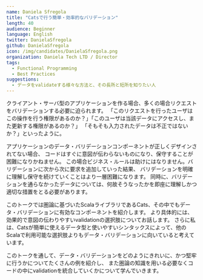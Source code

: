 ```yaml
---
name: Daniela Sfregola
title: "Catsで行う簡単・効率的なバリデーション"
length: 40
audience: Beginner
language: English
twitter: DanielaSfregola
github: DanielaSfregola
icon: /img/candidates/DanielaSfregola.png
organization: Daniela Tech LTD / Director
tags:
  - Functional Programming
  - Best Practices
suggestions:
  - データをvalidateする様々な方法と、その長所と短所を知りたい人
---
```

クライアント・サーバ型のアプリケーションを作る場合、多くの場合リクエストをバリデーションする必要に迫られます。
「このリクエストを行ったユーザはこの操作を行う権限があるのか？」「このユーザは当該データにアクセスし、また更新する権限があるのか？」
「そもそも入力されたデータは不正ではないか？」といったように。

アプリケーションのデータ・バリデーションコンポーネントが正しくデザインされてない場合、
コードはすぐに意図が伝わらないものになり、保守することが困難になりかねません。
この場合ビジネス・ルールは助けにはなりません。バリデーションに次から次に要求を追加していった結果、
バリデーションを明確に理解し保守を続けていくことはより一層困難になります。
同時に、バリデーションを通らなかったデータについては、何故そうなったかを即座に理解しかつ適切な措置をとる必要があります。

このトークでは圏論に基づいたScalaライブラリであるCats、その中でもデータ・バリデーションに有効なコンポーネントを紹介します。
より具体的には、効果的で意図の伝わりやすいvalidationの選択肢についてお話します。
さらに私は、Catsが簡単に使えるデータ型と使いやすいシンタックスによって、他のScalaで利用可能な選択肢よりもデータ・バリデーションに向いていると考えています。

このトークを通して、データ・バリデーションをどのようにきれいに、かつ堅牢に行うかについてたくさんの例を紹介し、
また圏論の知識を用いる必要なくコードの中にvalidationを統合していくかについて学んでいきます。
